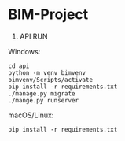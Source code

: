 # BIM-Project

1. API RUN

Windows:
```
cd api
python -m venv bimvenv
bimvenv/Scripts/activate
pip install -r requirements.txt
./manage.py migrate
./mange.py runserver
```

macOS/Linux:
```
pip install -r requirements.txt
```